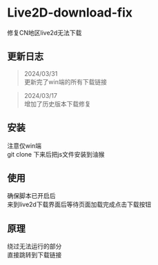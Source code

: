 # Live2D-download-fix
修复CN地区live2d无法下载

## 更新日志
>2024/03/31\
更新完了win端的所有下载链接

>2024/03/17\
增加了历史版本下载修复

## 安装
注意仅win端\
git clone 下来后把js文件安装到油猴

## 使用
确保脚本已开启后\
来到live2d下载界面后等待页面加载完成点击下载按钮

## 原理
绕过无法运行的部分\
直接跳转到下载链接